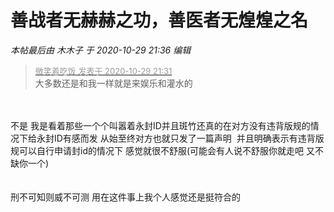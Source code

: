 # 善战者无赫赫之功，善医者无煌煌之名


<i class="pstatus"> 本帖最后由 木木子 于 2020-10-29 21:36 编辑 </i><br />
<div class="quote"><blockquote><font size="2"><a href="https://www.hostloc.com/forum.php?mod=redirect&amp;goto=findpost&amp;pid=9371483&amp;ptid=759987" target="_blank"><font color="#999999">微笑着吃饭 发表于 2020-10-29 21:31</font></a></font><br />
大多数还是和我一样就是来娱乐和灌水的</blockquote></div><br />
<br />
不是 我是看着那些一个个叫嚣着永封ID并且斑竹还真的在对方没有违背版规的情况下给永封ID有感而发 从始至终对方也就只发了一篇声明&nbsp;&nbsp;并且明确表示有违背版规可以自行申请封id的情况下 感觉就很不舒服(可能会有人说不舒服你就走吧 又不缺你一个)<br />
<br />
<br />
刑不可知则威不可测 用在这件事上我个人感觉还是挺符合的
